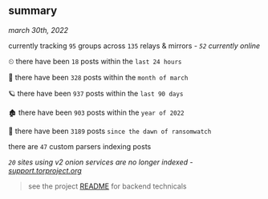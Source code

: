 
## summary
_march 30th, 2022_

currently tracking `95` groups across `135` relays & mirrors - _`52` currently online_

⏲ there have been `18` posts within the `last 24 hours`

🦈 there have been `328` posts within the `month of march`

🪐 there have been `937` posts within the `last 90 days`

🏚 there have been `903` posts within the `year of 2022`

🦕 there have been `3189` posts `since the dawn of ransomwatch`

there are `47` custom parsers indexing posts

_`20` sites using v2 onion services are no longer indexed - [support.torproject.org](https://support.torproject.org/onionservices/v2-deprecation/)_

> see the project [README](https://github.com/thetanz/ransomwatch#ransomwatch--) for backend technicals
